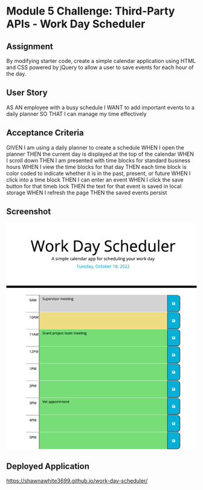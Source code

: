 # Module 5 Challenge: Third-Party APIs - Work Day Scheduler

## Assignment

By modifying starter code, create a simple calendar application using HTML and CSS powered by jQuery to allow a user to save events for each hour of the day.

## User Story

AS AN employee with a busy schedule
I WANT to add important events to a daily planner
SO THAT I can manage my time effectively

## Acceptance Criteria

GIVEN I am using a daily planner to create a schedule
WHEN I open the planner
THEN the current day is displayed at the top of the calendar
WHEN I scroll down
THEN I am presented with time blocks for standard business hours
WHEN I view the time blocks for that day
THEN each time block is color coded to indicate whether it is in the past, present, or future
WHEN I click into a time block
THEN I can enter an event
WHEN I click the save button for that timeb lock
THEN the text for that event is saved in local storage
WHEN I refresh the page
THEN the saved events persist

## Screenshot

![alt text](./work-day-scheduler.png)

## Deployed Application

https://shawnawhite3699.github.io/work-day-scheduler/